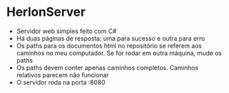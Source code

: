 # HerlonServer
<ul>
<li>Servidor web simples feito com C#</li>
<li>Há duas páginas de resposta: uma para sucesso e outra para erro</li>
<li>Os paths para os documentos html no repositório se referem aos caminhos no meu computador. Se for rodar em outra máquina, mude os paths</li>
<li>Os paths devem conter apenas caminhos completos. Caminhos relativos parecem não funcionar</li>
<li>O servidor roda na porta :8080</li>
</ul>
